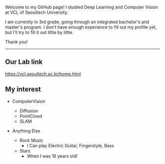 
Welcome to my GitHub page!
I studied Deep Learning and Computer Vision at VCL of Seoultech University. 



I am currently in 3rd grade, going through an integrated bachelor's and master's program. 
I don't have enough experience to fill out my profile yet, but I'll try to fill it out little by little.

Thank you!
***

## Our Lab link
https://vcl.seoultech.ac.kr/home.html

## My interest

* ComputerVision
    * Diffusion
    * PointCloud
    * SLAM

* Anything Else
    * Rock Music
        * I Can play Electric Guitar, Fingerstyle, Bass
    * Stars
        * When I was 16 years old!
        
      